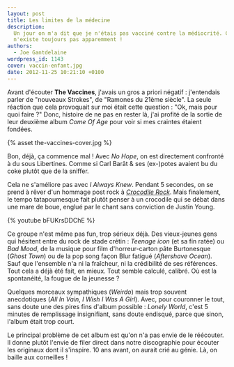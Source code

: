 ```yaml
---
layout: post
title: Les limites de la médecine
description:
  Un jour on m'a dit que je n'étais pas vacciné contre la médiocrité. Ce vaccin
  n'existe toujours pas apparemment !
authors:
  - Joe Gantdelaine
wordpress_id: 1143
cover: vaccin-enfant.jpg
date: 2012-11-25 10:21:10 +0100
---
```


Avant d'écouter **The Vaccines**, j'avais un gros a priori négatif : j'entendais
parler de "nouveaux Strokes", de "Ramones du 21ème siècle". La seule réaction
que cela provoquait sur moi était cette question : "Ok, mais pour quoi faire ?"
Donc, histoire de ne pas en rester là, j'ai profité de la sortie de leur
deuxième album _Come Of Age_ pour voir si mes craintes étaient fondées.

{% asset the-vaccines-cover.jpg %}

Bon, déjà, ça commence mal ! Avec _No Hope_, on est directement confronté à du
sous Libertines. Comme si Carl Barât & ses (ex-)potes avaient bu du coke plutôt
que de la sniffer.

Cela ne s'améliore pas avec _I Always Knew_. Pendant 5 secondes, on se prend à
rêver d'un hommage post rock à
[_Crocodile Rock_](http://www.youtube.com/watch?v=Y2Ta0qCG8No). Mais finalement,
le tempo tatapoumesque fait plutôt penser à un crocodile qui se débat dans une
mare de boue, englué par le chant sans conviction de Justin Young.

{% youtube bFUKrsDDChE %}

Ce groupe n'est même pas fun, trop sérieux déjà. Des vieux-jeunes gens qui
hésitent entre du rock de stade crétin : _Teenage icon_ (et sa fin ratée) ou
_Bad Mood_, de la musique pour film d'horreur-carton pâte Burtonesque (_Ghost
Town_) ou de la pop song façon Blur fatigué (_Aftershave Ocean_). Sauf que
l'ensemble n'a ni la fraîcheur, ni la crédibilité de ses références. Tout cela a
déjà été fait, en mieux. Tout semble calculé, calibré. Où est la spontanéité, la
fougue de la jeunesse ?

Quelques morceaux sympathiques (_Weirdo_) mais trop souvent anecdotiques (_All
In Vain_, _I Wish I Was A Girl_). Avec, pour couronner le tout, sans doute une
des pires fins d'album possible : _Lonely World_, c'est 5 minutes de remplissage
insignifiant, sans doute endisqué, parce que sinon, l'album était trop court.

Le principal problème de cet album est qu'on n'a pas envie de le réécouter. Il
donne plutôt l'envie de filer direct dans notre discographie pour écouter les
originaux dont il s'inspire. 10 ans avant, on aurait crié au génie. Là, on
baille aux corneilles !
